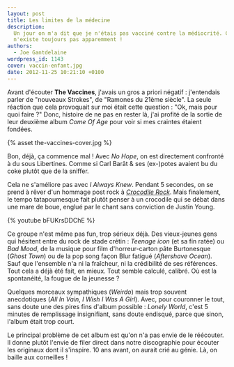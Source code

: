 ```yaml
---
layout: post
title: Les limites de la médecine
description:
  Un jour on m'a dit que je n'étais pas vacciné contre la médiocrité. Ce vaccin
  n'existe toujours pas apparemment !
authors:
  - Joe Gantdelaine
wordpress_id: 1143
cover: vaccin-enfant.jpg
date: 2012-11-25 10:21:10 +0100
---
```


Avant d'écouter **The Vaccines**, j'avais un gros a priori négatif : j'entendais
parler de "nouveaux Strokes", de "Ramones du 21ème siècle". La seule réaction
que cela provoquait sur moi était cette question : "Ok, mais pour quoi faire ?"
Donc, histoire de ne pas en rester là, j'ai profité de la sortie de leur
deuxième album _Come Of Age_ pour voir si mes craintes étaient fondées.

{% asset the-vaccines-cover.jpg %}

Bon, déjà, ça commence mal ! Avec _No Hope_, on est directement confronté à du
sous Libertines. Comme si Carl Barât & ses (ex-)potes avaient bu du coke plutôt
que de la sniffer.

Cela ne s'améliore pas avec _I Always Knew_. Pendant 5 secondes, on se prend à
rêver d'un hommage post rock à
[_Crocodile Rock_](http://www.youtube.com/watch?v=Y2Ta0qCG8No). Mais finalement,
le tempo tatapoumesque fait plutôt penser à un crocodile qui se débat dans une
mare de boue, englué par le chant sans conviction de Justin Young.

{% youtube bFUKrsDDChE %}

Ce groupe n'est même pas fun, trop sérieux déjà. Des vieux-jeunes gens qui
hésitent entre du rock de stade crétin : _Teenage icon_ (et sa fin ratée) ou
_Bad Mood_, de la musique pour film d'horreur-carton pâte Burtonesque (_Ghost
Town_) ou de la pop song façon Blur fatigué (_Aftershave Ocean_). Sauf que
l'ensemble n'a ni la fraîcheur, ni la crédibilité de ses références. Tout cela a
déjà été fait, en mieux. Tout semble calculé, calibré. Où est la spontanéité, la
fougue de la jeunesse ?

Quelques morceaux sympathiques (_Weirdo_) mais trop souvent anecdotiques (_All
In Vain_, _I Wish I Was A Girl_). Avec, pour couronner le tout, sans doute une
des pires fins d'album possible : _Lonely World_, c'est 5 minutes de remplissage
insignifiant, sans doute endisqué, parce que sinon, l'album était trop court.

Le principal problème de cet album est qu'on n'a pas envie de le réécouter. Il
donne plutôt l'envie de filer direct dans notre discographie pour écouter les
originaux dont il s'inspire. 10 ans avant, on aurait crié au génie. Là, on
baille aux corneilles !
